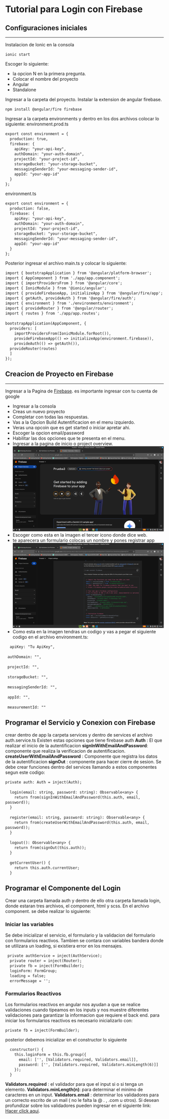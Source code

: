 # Tutorial para Login con Firebase
## Configuraciones iniciales 
---
Instalacion de Ionic en la consola
```
ionic start
```
Escoger lo siguiente:
- la opcion N en la primera pregunta.
- Colocar el nombre del proyecto
- Angular
- Standalone

Ingresar a la carpeta del proyecto.
Instalar la extension de angular firebase.
```
npm install @angular/fire firebase
```
Ingresar a la carpeta environments y dentro en los dos archivos colocar lo siguiente:
environment.prod.ts
```
export const environment = {
  production: true,
  firebase: {
    apiKey: "your-api-key",
    authDomain: "your-auth-domain",
    projectId: "your-project-id",
    storageBucket: "your-storage-bucket",
    messagingSenderId: "your-messaging-sender-id",
    appId: "your-app-id"
  }
};
```
environment.ts
```
export const environment = {
  production: false,
  firebase: {
    apiKey: "your-api-key",
    authDomain: "your-auth-domain",
    projectId: "your-project-id",
    storageBucket: "your-storage-bucket",
    messagingSenderId: "your-messaging-sender-id",
    appId: "your-app-id"
  }
};
```
Posterior ingresar el archivo main.ts y colocar lo siguiente:
```
import { bootstrapApplication } from '@angular/platform-browser';
import { AppComponent } from './app/app.component';
import { importProvidersFrom } from '@angular/core';
import { IonicModule } from '@ionic/angular';
import { provideFirebaseApp, initializeApp } from '@angular/fire/app';
import { getAuth, provideAuth } from '@angular/fire/auth';
import { environment } from './environments/environment';
import { provideRouter } from '@angular/router';
import { routes } from './app/app.routes';

bootstrapApplication(AppComponent, {
  providers: [
    importProvidersFrom(IonicModule.forRoot()),
    provideFirebaseApp(() => initializeApp(environment.firebase)),
    provideAuth(() => getAuth()),
  provideRouter(routes)
  ]
});
```
## Creacion de Proyecto en Firebase
---
Ingresar a la Pagina de [Firebase](https://firebase.google.com/).
es importante ingresar con tu cuenta de google 
- Ingresar a la consola
- Creas un nuevo proyecto
- Completar con todas las respuestas.
- Vas a la Opcion Build Autentificacion en el menu izquierdo.
- Veras una opcoin que es get started o iniciar apretar ahi.
- Escoger la opcion email/password
- Habilitar las dos opciones que te presenta en el menu.
- Ingresar a la pagina de inicio o project overview.
![This is an alt text.](/src/assets/screen1.png "This is a sample image.")
- Escoger como esta en la imagen el tercer icono donde dice web.
- te aparecera un formulario colocas un nombre y pones registrar app
![This is an alt text.](/src/assets/screen2.png "This is a sample image.")
- Como esta en la imagen tendras un codigo y vas a pegar el siguiente codigo en el archivo environment.ts:
 ```
   apiKey: "Tu ApiKey",

  authDomain: "",

  projectId: "",

  storageBucket: "",

  messagingSenderId: "",

  appId: "",

  measurementId: ""
```
## Programar el Servicio y Conexion con Firebase
crear dentro de app la carpeta services y dentro de services el archivo auth.service.ts
Existen estas opciones que tiene firebase auth
**Auth** : El que realizar el inicio de la autentificacion
**signInWithEmailAndPassword**: componente que realiza la verificacion de autentificacion. **createUserWithEmailAndPassword** : Componente que registra los datos de la autentificacion
**signOut** : componente para hacer cierre de sesion.
Se debe crear funciones dentro del services llamando a estos componentes segun este codigo:
```
private auth: Auth = inject(Auth);

  login(email: string, password: string): Observable<any> {
    return from(signInWithEmailAndPassword(this.auth, email, password));
  }

  register(email: string, password: string): Observable<any> {
    return from(createUserWithEmailAndPassword(this.auth, email, password));
  }

  logout(): Observable<any> {
    return from(signOut(this.auth));
  }

  getCurrentUser() {
    return this.auth.currentUser;
  }
```
## Programar el Componente del Login
Crear una carpeta llamada auth y dentro de ello otra carpeta llamada login, donde estaran tres archivos, el component, html y scss.
En el archivo component. se debe realizar lo siguiente:
### Iniciar las variables
Se debe inicializar el servicio, el formulario y la validacion del formulario con formularios reactivos. 
Tambien se contara con variables bandera donde se utilizara un loading, si existiera error en los mensajes.
```
 private authService = inject(AuthService);
  private router = inject(Router);
  private fb = inject(FormBuilder);
  loginForm: FormGroup;
  loading = false;
  errorMessage = '';
```
### Formularios Reactivos
Los formularios reactivos en angular nos ayudan a que se realice validaciones cuando tipeamos en los inputs y nos muestre diferentes validaciones para garantizar la informacion que requiere el back end.
para iniciar los formularios reactivos es necesario inicializarlo con:
```
private fb = inject(FormBuilder);
```
posterior debemos inicializar en el constructor lo siguiente
```
  constructor() {
    this.loginForm = this.fb.group({
      email: ['', [Validators.required, Validators.email]],
      password: ['', [Validators.required, Validators.minLength(6)]]
    });
  }
```
**Validators.required** : el validador para que el input si o si tenga un elemento.
**Validators.minLength(n)**: para determinar el minimo de caracteres en un input.
**Validators.email** : determinar los validadores para un correcto escrito de un mail ( no le falta la @ . , .com u otros).
Si desean profundizar sobre los validadores pueden ingresar en el siguiente link: [Hacer click aqui](https://angular.dev/api/forms/Validators).
